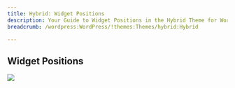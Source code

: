 ```yaml
---
title: Hybrid: Widget Positions
description: Your Guide to Widget Positions in the Hybrid Theme for WordPress
breadcrumb: /wordpress:WordPress/!themes:Themes/hybrid:Hybrid

---
```


Widget Positions
-----

![][positions]

[positions]: assets/positions.jpg